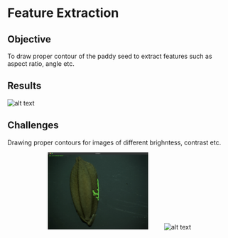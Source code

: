 # Feature Extraction

## Objective

To draw proper contour of the paddy seed to extract features such as aspect ratio, angle etc.

## Results

<img src="img/1.png" alt="alt text" height="700">

## Challenges

Drawing proper contours for images of different brighntess, contrast etc.

<p align="center">
  <img src="img/2.png" alt="alt text" width="45%">
&nbsp; &nbsp; &nbsp; &nbsp;
  <img src="img/3.png" alt="alt text" width="45%">
</p>
